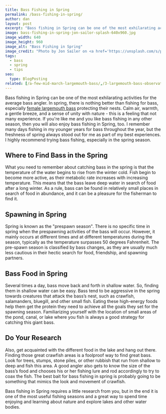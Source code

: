 ```yaml
---
title: Bass Fishing in Spring
permalink: /bass-fishing-in-spring/
author: dan
layout: post
excerpt: "Bass fishing in Spring can be one of the most exhilarating activities for the average bass angler. Calm air, warmth, a gentle breeze, and a sense of unity with nature - this is a feeling that not many experience."
image: bass-fishing-in-spring-jon-sailor-splash-640x960.jpg
image_width: 640
image_height: 960
image_alt: "Bass Fishing in Spring"
image_credit: "Photo by Jon Sailer on <a href='https://unsplash.com/s/photos/fishing-spring?utm_source=unsplash&utm_medium=referral&utm_content=creditCopyText' target='_blank'>Unsplash</a>"
tags:
  - bass
  - spring
  - tips
seo:
  type: BlogPosting
related: [/a-few-mid-march-largemouth-bass/,/3-largemouth-bass-observations/,/6-things-to-do-in-the-fishing-off-season,]
---
```

Bass fishing in Spring can be one of the most exhilarating activities for the average bass angler. In spring, there is nothing better than fishing for bass, especially <a href="/a-few-mid-march-largemouth-bass/">female largemouth bass</a> protecting their nests. Calm air, warmth, a gentle breeze, and a sense of unity with nature - this is a feeling that not many experience. If you're like me and you like bass fishing in any other season, then you will also enjoy bass fishing in Spring, too. I remember many days fishing in my younger years for bass throughout the year, but the freshness of spring always stood out for me as part of my best experiences. I highly recommend trying bass fishing, especially in the spring season.

## Where to Find Bass in the Spring
What you need to remember about catching bass in the spring is that the temperature of the water begins to rise from the winter cold. Fish begin to become more active, as their metabolic rate increases with increasing temperature. This means that the bass leave deep water in search of food after a long winter. As a rule, bass can be found in relatively small places in search of food in abundance, and it can be a pleasure for the fisherman to find it.

## Spawning in Spring
Spring is known as the "prespawn season". There is no specific time in spring when the prespawning activities of the bass will occur. However, it mainly occurs at different times and at different temperatures during the season, typically as the temperature surpasses 50 degrees Fahrenheit. The pre-spawn season is classified by bass changes, as they are usually much less cautious in their hectic search for food, friendship, and spawning partners.

## Bass Food in Spring
Several times a day, bass move back and forth in shallow water. So, finding them in shallow water can be easy. Bass tend to be aggressive in the spring towards creatures that attack the bass’s nest, such as crawfish, salamanders, bluegill, and other small fish. Eating these high-energy foods help them get the protein they need to achieve all the goals they set for the spawning season. Familiarizing yourself with the location of small areas of the pond, canal, or lake where you fish is always a good strategy for catching this giant bass.

## Do Your Research
Also, get acquainted with the different food in the lake and hang out there. Finding those great crawfish areas is a foolproof way to find great bass. Look for trees, stumps, stone piles, or other rubbish that run from shallow to deep and fish this area. A good angler also gets to know the size of the bass’s food and chooses his or her fishing lure and rod accordingly to try to coax the fish. The best bait for bass fishing in spring is probably going to be something that mimics the look and movement of crawfish.


Bass fishing in Spring requires a little research from you, but in the end it is one of the most useful fishing seasons and a great way to spend time enjoying and learning about nature and explore lakes and other water bodies.

